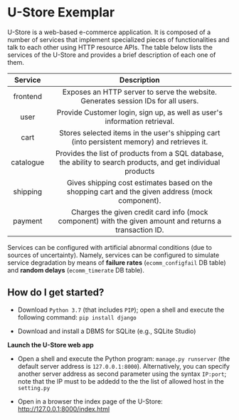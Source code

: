 # U-Store Exemplar

U-Store is a web-based e-commerce application. It is composed of a number of services that implement specialized pieces of functionalities and talk to each other using HTTP resource APIs.
The table below lists the services of the U-Store and provides a brief description of each one of them.

|  Service  |                                                   Description                                                  |
|:---------:|:--------------------------------------------------------------------------------------------------------------:|
|  frontend |                Exposes an HTTP server to serve the website. Generates session IDs for all users.               |
|    user   |                    Provide Customer login, sign up, as well as user's information retrieval.                   |
|    cart   |          Stores selected items in the user's shipping cart (into persistent memory) and retrieves it.          |
| catalogue | Provides the list of products from a SQL database, the ability to search products, and get individual products |
|  shipping |        Gives shipping cost estimates based on the shopping cart and the given address (mock component).        |
|  payment  |     Charges the given credit card info (mock component) with the given amount and returns a transaction ID.    |

Services can be configured with artificial abnormal conditions (due to sources of uncertainty).
Namely, services can be configured to simulate service degradation by means of **failure rates** (`ecomm_configfail` DB table) and **random delays** (`ecomm_timerate` DB table).

## How do I get started?

- Download `Python 3.7` (that includes `PIP`); open a shell and execute the following command: `pip install django`

- Download and install a DBMS for SQLite (e.g., SQLite Studio)

**Launch the U-Store web app**

- Open a shell and execute the Python program: `manage.py runserver` (the default server address is `127.0.0.1:8000`). Alternatively, you can specify another server address as second parameter using the syntax `IP:port`; note that the IP must to be addedd to the the list of allowed host in the `setting.py`

- Open in a browser the index page of the U-Store: http://127.0.0.1:8000/index.html
